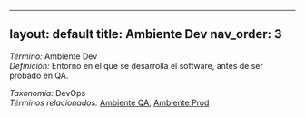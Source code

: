 
---
layout: default
title: Ambiente Dev
nav_order: 3
---

*Término:* Ambiente Dev  
*Definición:* Entorno en el que se desarrolla el software, antes de ser probado en QA.

*Taxonomía:* DevOps  
*Términos relacionados:* [Ambiente QA](https://maleniski.github.io/diccionario-angl-tec-mx/docs/alfabeticamente/A/ambiente-qa/), [Ambiente Prod](https://maleniski.github.io/diccionario-angl-tec-mx/docs/alfabeticamente/A/ambiente-prod/)
